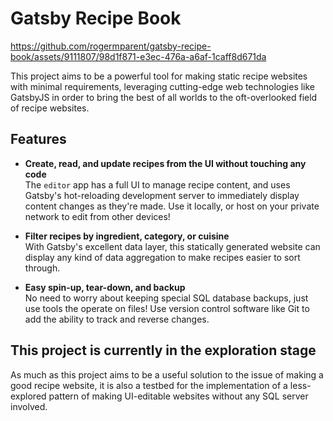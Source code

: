 # Gatsby Recipe Book

https://github.com/rogermparent/gatsby-recipe-book/assets/9111807/98d1f871-e3ec-476a-a6af-1caff8d671da

This project aims to be a powerful tool for making static recipe websites with minimal requirements, leveraging cutting-edge web technologies like GatsbyJS in order to bring the best of all worlds to the oft-overlooked field of recipe websites.

## Features

- **Create, read, and update recipes from the UI without touching any code**  
  The `editor` app has a full UI to manage recipe content, and uses Gatsby's hot-reloading development server to immediately display content changes as they're made. Use it locally, or host on your private network to edit from other devices!

- **Filter recipes by ingredient, category, or cuisine**  
  With Gatsby's excellent data layer, this statically generated website can display any kind of data aggregation to make recipes easier to sort through.

- **Easy spin-up, tear-down, and backup**  
  No need to worry about keeping special SQL database backups, just use tools the operate on files! Use version control software like Git to add the ability to track and reverse changes.

## This project is currently in the exploration stage

As much as this project aims to be a useful solution to the issue of making a good recipe website, it is also a testbed for the implementation of a less-explored pattern of making UI-editable websites without any SQL server involved.
